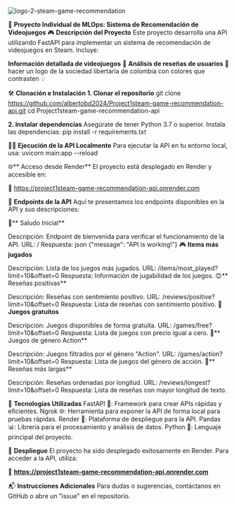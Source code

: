 
![logo-2-steam-game-recommendation](https://github.com/user-attachments/assets/c285e6d5-8a4e-4da0-97b4-d668e87992b9)

   

🚀 **Proyecto Individual de MLOps: Sistema de Recomendación de Videojuegos**
🎮 **Descripción del Proyecto**
Este proyecto desarrolla una API utilizando FastAPI para implementar un sistema de recomendación de videojuegos en Steam. Incluye:

**Información detallada de videojuegos** 🎲
**Análisis de reseñas de usuarios** 📝
hacer un logo de la sociedad libertaria de colombia con colores que contrasten  💡

🛠️ **Clonación e Instalación**
**1. Clonar el repositorio**
git clone https://github.com/albertobd2024/Project1steam-game-recommendation-api.git
cd Project1steam-game-recommendation-api

**2. Instalar dependencias**
Asegúrate de tener Python 3.7 o superior. Instala las dependencias:
pip install -r requirements.txt

🏃‍♂️ **Ejecución de la API Localmente**
Para ejecutar la API en tu entorno local, usa:
uvicorn main:app --reload

🌐** Acceso desde Render**
El proyecto está desplegado en Render y accesible en:

🔗 https://project1steam-game-recommendation-api.onrender.com

📂 **Endpoints de la API**
Aquí te presentamos los endpoints disponibles en la API y sus descripciones:

👋** Saludo Inicial**

Descripción: Endpoint de bienvenida para verificar el funcionamiento de la API.
URL: /
Respuesta:
json
{"message": "API is working!"}
🎮 **Items más jugados**

Descripción: Lista de los juegos más jugados.
URL: /items/most_played?limit=10&offset=0
Respuesta: Información de jugabilidad de los juegos.
😊** Reseñas positivas**

Descripción: Reseñas con sentimiento positivo.
URL: /reviews/positive?limit=10&offset=0
Respuesta: Lista de reseñas con sentimiento positivo.
💸 **Juegos gratuitos**

Descripción: Juegos disponibles de forma gratuita.
URL: /games/free?limit=10&offset=0
Respuesta: Lista de juegos con precio igual a cero.
🎯** Juegos de género Action**

Descripción: Juegos filtrados por el género "Action".
URL: /games/action?limit=10&offset=0
Respuesta: Lista de juegos del género de acción.
📏** Reseñas más largas**

Descripción: Reseñas ordenadas por longitud.
URL: /reviews/longest?limit=10&offset=0
Respuesta: Lista de reseñas con mayor longitud de texto.


🔧 **Tecnologías Utilizadas**
FastAPI 🚀: Framework para crear APIs rápidas y eficientes.
Ngrok 🌐: Herramienta para exponer la API de forma local para pruebas rápidas.
Render 🚀: Plataforma de despliegue para la API.
Pandas 📊: Librería para el procesamiento y análisis de datos.
Python 🐍: Lenguaje principal del proyecto.

🚀 **Despliegue**
El proyecto ha sido desplegado exitosamente en Render. Para acceder a la API, utiliza:

🔗 **https://project1steam-game-recommendation-api.onrender.com**

📬 **Instrucciones Adicionales**
Para dudas o sugerencias, contáctanos en GitHub o abre un "issue" en el repositorio.





